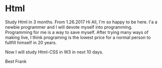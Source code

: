 # Html
Study Html in 3 months. From 1.26.2017
Hi All,
I'm so happy to be here. I'a a newbie programmer and I will devote myself into programming. Programming for me is a way to save myself. After trying many ways of making live, I think programing is the lowest price for a normal person to fullfill himself in 20 years.

Now I will study Html-CSS in W3 in next 10 days.

Best
Frank
